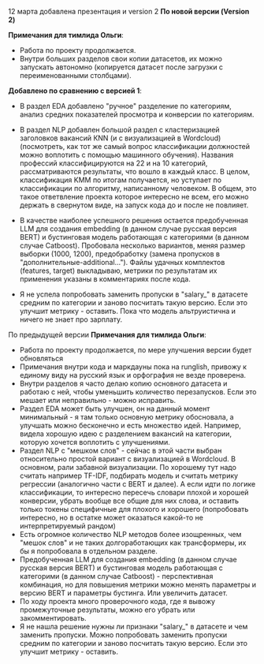 12 марта
добавлена презентация и version 2
**По новой версии (Version 2)**

**Примечания для тимлида Ольги**:



*   Работа по проекту продолжается.
*   Внутри больших разделов свои копии датасетов, их можно запускать автономно (копируется датасет после загрузки с переименованными столбцами).  


**Добавлено по сравнению с версией 1**:




*  В раздел EDA добавлено "ручное" разделение по категориям, анализ средних показателей просмотра и конверсии по категориям.
*  В раздел NLP добавлен большой раздел с кластеризацией заголовков вакансий КNN (и с визуализацией в Wordcloud) (посмотреть, как тот же самый вопрос классификации должностей можно воплотить с помощью машинного обучения). Названия профессий классифицируются на 22 и на 10 категорий, рассматриваются результаты, что вошло в каждый класс. В целом, классификация KMM по итогам получается, но уступает по классификации по алгоритму, написанному человеком. В общем, это такое ответвление проекта которое интересно не всем, его можно держать в свернутом виде, на запуск кода до и после не повлияет.

*   В качестве наиболее успешного решения остается предобученная LLM для создания embedding (в данном случае русская версия BERT) и бустинговая модель работающая с категориями (в данном случае Catboost). Пробовала несколько вариантов, меняя размер выборки (1000, 1200), предобработку (замена пропусков в "дополнительные-additional..."). Файлы удачных комплектов (features, target) выкладываю, метрики по результатам их применения указаны в комментариях после кода.
*   Я не успела попробовать заменить пропуски в  "salary_" в датасете средним по категории и заново посчитать такую версию. Если это улучшит метрику - оставить. Пока что модель альтруистична и ничего не знает про зарплату.


По предыдущей версии 
**Примечания для тимлида Ольги**: 


*   Работа по проекту продолжается, по мере улучшения версии будет обновляться
*   Примечания внутри кода и маркдауны пока на runglish, привожу к единому виду на русский язык и орфография не везде проверена. 
*   Внутри разделов я часто делаю копию основного датасета и работаю с ней, чтобы уменьшить количество перезапусков. Если это мешает или неправильно - можно исправить. 
*   Раздел EDA может быть улучшен, он на данный момент минимальный - я там только основную метрику обосновала, а улучшать можно бесконечно и есть множество идей. Например, видела хорошую идею с разделением вакансий на категории, которую хочется воплотить с улучшениями.
*   Раздел NLP с "мешком слов" - сейчас в этой части выбран относительно простой вариант с визуализацией в Wordcloud. В основном, рали забавной визуализации. По хорошему тут надо считать например TF-IDF, подбирать модель и считать метрику регрессии (аналогично части с BERT и далее). А если идти по логике классификации, то интересно пересечь словари плохой и хорошей конверсии, убрать вообще все общие для них слова, и оставить только токены специфичные для плохого и хорошего (попробовать интересно, но в остатке может оказаться какой-то не интерпретируемый рандом) 
*   Есть огромное количество NLP методов более изощренных, чем "мешок слов" и не таких долгоработающих как трансформеры, их бы я попробовала в отдельном разделе. 
*   Предобученная LLM для создания embedding (в данном случае русская версия BERT) и бустинговая модель работающая с категорими (в данном случае Catboost) - перспективная комбинация, но для повышения метрики можно менять параметры и версию BERT и параметры бустинга. Или увеличить датасет. 
*   По ходу проекта много проверочного кода, где я вывожу промежуточные результаты, можно его убрать или закомментировать. 
*   Я не нашла решение нужны ли признаки "salary_" в датасете и чем заменить пропуски. Можно попробовать заменить пропуски средним по категории и заново посчитать такую версию. Если это улучшит метрику - оставить. 



